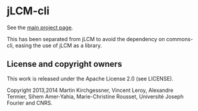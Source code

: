 # jLCM-cli

See the [main project page](http://martinkirch.github.io/jlcm/).

This has been separated from jLCM to avoid the dependency on commons-cli, easing the use of jLCM as a library.

## License and copyright owners

This work is released under the Apache License 2.0 (see LICENSE).

Copyright 2013,2014 Martin Kirchgessner, Vincent Leroy, Alexandre Termier, 
Sihem Amer-Yahia, Marie-Christine Rousset, Université Joseph Fourier and CNRS.


